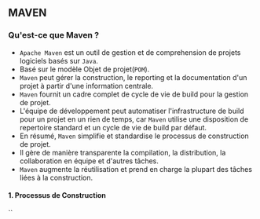 ## **MAVEN**

### **Qu'est-ce que Maven ?**

+ `Apache Maven` est un outil de gestion et de comprehension de projets logiciels basés sur `Java`.
+ Basé sur le modèle Objet de projet(`POM`). 
+ `Maven` peut gérer la construction, le reporting et la documentation d'un projet à partir d'une information centrale.
+ `Maven` fournit un cadre complet de cycle de vie de build pour la gestion de projet.
+ L'équipe de développement peut automatiser l'infrastructure de build pour un projet en un rien de temps, car `Maven` utilise une disposition de repertoire standard et un cycle de vie de build par défaut.
+ En résumé, `Maven` simplifie et standardise le processus de construction de projet.
+ Il gère de manière transparente la compilation, la distribution, la collaboration en équipe et d'autres tâches.
+ `Maven` augmente la réutilisation et prend en charge la plupart des tâches liées à la construction.

#### **1. Processus de Construction**

``
